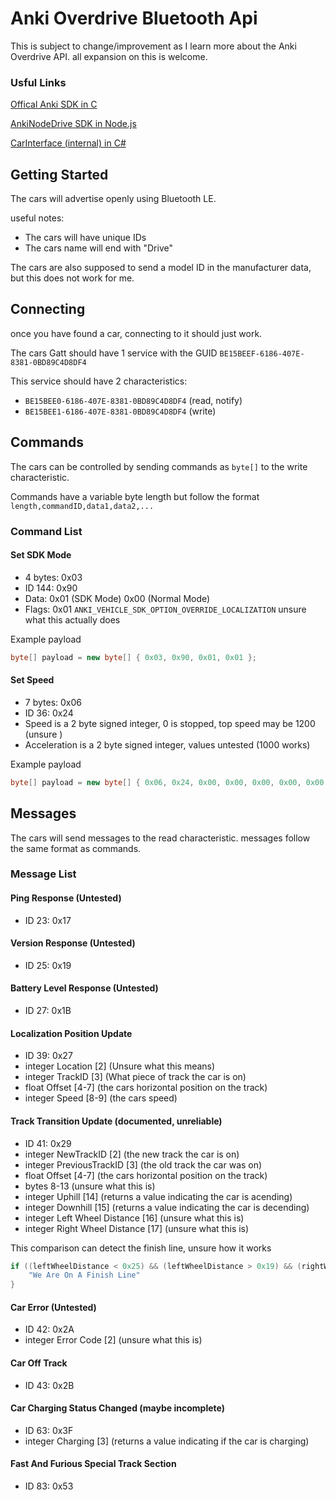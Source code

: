 # Anki Overdrive Bluetooth Api
This is subject to change/improvement as I learn more about the Anki Overdrive API.
all expansion on this is welcome.

### Usful Links
[Offical Anki SDK in C](https://github.com/anki/drive-sdk)

[AnkiNodeDrive SDK in Node.js](https://github.com/gravesjohnr/AnkiNodeDrive)

[CarInterface (internal) in C#](https://github.com/MasterAirscrachDev/Anki-Partydrive/tree/main/CarInterface)

## Getting Started
The cars will advertise openly using Bluetooth LE.

useful notes:
- The cars will have unique IDs
- The cars name will end with "Drive"

The cars are also supposed to send a model ID in the manufacturer data, but this does not work for me.

## Connecting
once you have found a car, connecting to it should just work.

The cars Gatt should have 1 service with the GUID `BE15BEEF-6186-407E-8381-0BD89C4D8DF4`

This service should have 2 characteristics:
- `BE15BEE0-6186-407E-8381-0BD89C4D8DF4` (read, notify)
- `BE15BEE1-6186-407E-8381-0BD89C4D8DF4` (write)

## Commands
The cars can be controlled by sending commands as `byte[]` to the write characteristic.

Commands have a variable byte length but follow the format
`length,commandID,data1,data2,...`

### Command List
#### Set SDK Mode
- 4 bytes: 0x03
- ID 144: 0x90
- Data: 0x01 (SDK Mode) 0x00 (Normal Mode)
- Flags: 0x01 `ANKI_VEHICLE_SDK_OPTION_OVERRIDE_LOCALIZATION` unsure what this actually does

Example payload
```cs
byte[] payload = new byte[] { 0x03, 0x90, 0x01, 0x01 };
```
#### Set Speed
- 7 bytes: 0x06
- ID 36: 0x24
- Speed is a 2 byte signed integer, 0 is stopped, top speed may be 1200 (unsure
)
- Acceleration is a 2 byte signed integer, values untested (1000 works)

Example payload
```cs
byte[] payload = new byte[] { 0x06, 0x24, 0x00, 0x00, 0x00, 0x00, 0x00 };
```


## Messages
The cars will send messages to the read characteristic. messages follow the same format as commands.

### Message List
#### Ping Response (Untested)
- ID 23: 0x17

#### Version Response (Untested)
- ID 25: 0x19

#### Battery Level Response (Untested)
- ID 27: 0x1B

#### Localization Position Update
- ID 39: 0x27
- integer Location [2] (Unsure what this means)
- integer TrackID [3] (What piece of track the car is on)
- float Offset [4-7] (the cars horizontal position on the track)
- integer Speed [8-9] (the cars speed)

#### Track Transition Update (documented, unreliable)
- ID 41: 0x29
- integer NewTrackID [2] (the new track the car is on)
- integer PreviousTrackID [3] (the old track the car was on)
- float Offset [4-7] (the cars horizontal position on the track)
- bytes 8-13 (unsure what this is)
- integer Uphill [14] (returns a value indicating the car is acending)
- integer Downhill [15] (returns a value indicating the car is decending)
- integer Left Wheel Distance [16] (unsure what this is)
- integer Right Wheel Distance [17] (unsure what this is)

This comparison can detect the finish line, unsure how it works
```cs
if ((leftWheelDistance < 0x25) && (leftWheelDistance > 0x19) && (rightWheelDistance < 0x25) && (rightWheelDistance > 0x19)) {
    "We Are On A Finish Line"
}
```

#### Car Error (Untested)
- ID 42: 0x2A
- integer Error Code [2] (unsure what this is)

#### Car Off Track
- ID 43: 0x2B

#### Car Charging Status Changed (maybe incomplete)
- ID 63: 0x3F
- integer Charging [3] (returns a value indicating if the car is charging)

#### Fast And Furious Special Track Section
- ID 83: 0x53